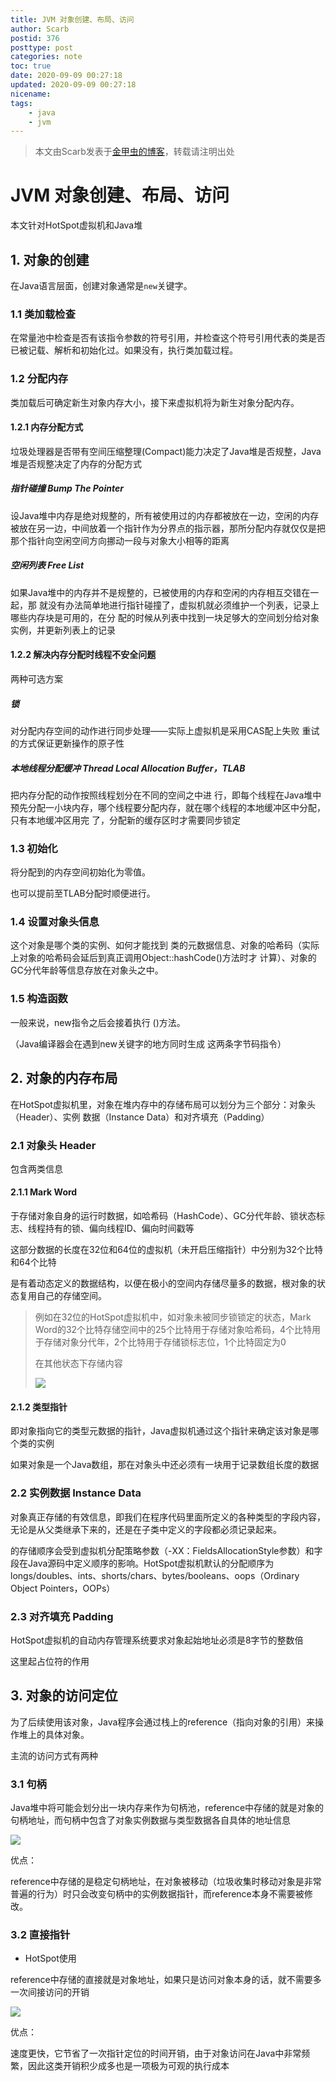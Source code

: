 ```yaml
---
title: JVM 对象创建、布局、访问
author: Scarb
postid: 376
posttype: post
categories: note
toc: true
date: 2020-09-09 00:27:18
updated: 2020-09-09 00:27:18
nicename:
tags:
    - java
    - jvm
---
```


>本文由Scarb发表于[金甲虫的博客](http://47.106.131.90/blog)，转载请注明出处

# JVM 对象创建、布局、访问

本文针对HotSpot虚拟机和Java堆

## 1. 对象的创建

在Java语言层面，创建对象通常是`new`关键字。

### 1.1 类加载检查

在常量池中检查是否有该指令参数的符号引用，并检查这个符号引用代表的类是否已被记载、解析和初始化过。如果没有，执行类加载过程。

### 1.2 分配内存

类加载后可确定新生对象内存大小，接下来虚拟机将为新生对象分配内存。

#### 1.2.1 内存分配方式

垃圾处理器是否带有空间压缩整理(Compact)能力决定了Java堆是否规整，Java堆是否规整决定了内存的分配方式

##### 指针碰撞 Bump The Pointer

设Java堆中内存是绝对规整的，所有被使用过的内存都被放在一边，空闲的内存被放在另一边，中间放着一个指针作为分界点的指示器，那所分配内存就仅仅是把那个指针向空闲空间方向挪动一段与对象大小相等的距离

##### 空闲列表 Free List

如果Java堆中的内存并不是规整的，已被使用的内存和空闲的内存相互交错在一起，那 就没有办法简单地进行指针碰撞了，虚拟机就必须维护一个列表，记录上哪些内存块是可用的，在分 配的时候从列表中找到一块足够大的空间划分给对象实例，并更新列表上的记录

#### 1.2.2 解决内存分配时线程不安全问题

两种可选方案

##### 锁

对分配内存空间的动作进行同步处理——实际上虚拟机是采用CAS配上失败 重试的方式保证更新操作的原子性

##### 本地线程分配缓冲 Thread Local Allocation Buffer，TLAB

把内存分配的动作按照线程划分在不同的空间之中进 行，即每个线程在Java堆中预先分配一小块内存，哪个线程要分配内存，就在哪个线程的本地缓冲区中分配，只有本地缓冲区用完 了，分配新的缓存区时才需要同步锁定

### 1.3 初始化

将分配到的内存空间初始化为零值。

也可以提前至TLAB分配时顺便进行。

### 1.4 设置对象头信息

这个对象是哪个类的实例、如何才能找到 类的元数据信息、对象的哈希码（实际上对象的哈希码会延后到真正调用Object::hashCode()方法时才 计算）、对象的GC分代年龄等信息存放在对象头之中。

### 1.5 构造函数

一般来说，new指令之后会接着执行<init> ()方法。

（Java编译器会在遇到new关键字的地方同时生成 这两条字节码指令）

## 2. 对象的内存布局

在HotSpot虚拟机里，对象在堆内存中的存储布局可以划分为三个部分：对象头（Header）、实例 数据（Instance Data）和对齐填充（Padding）

### 2.1 对象头 Header

包含两类信息

#### 2.1.1 Mark Word

于存储对象自身的运行时数据，如哈希码（HashCode）、GC分代年龄、锁状态标志、线程持有的锁、偏向线程ID、偏向时间戳等

这部分数据的长度在32位和64位的虚拟机（未开启压缩指针）中分别为32个比特和64个比特

是有着动态定义的数据结构，以便在极小的空间内存储尽量多的数据，根对象的状态复用自己的存储空间。

> 例如在32位的HotSpot虚拟机中，如对象未被同步锁锁定的状态，Mark Word的32个比特存储空间中的25个比特用于存储对象哈希码，4个比特用于存储对象分代年，2个比特用于存储锁标志位，1个比特固定为0
>
> 在其他状态下存储内容
>
> ![](376/mark-word.png)

#### 2.1.2 类型指针

即对象指向它的类型元数据的指针，Java虚拟机通过这个指针来确定该对象是哪个类的实例

如果对象是一个Java数组，那在对象头中还必须有一块用于记录数组长度的数据

### 2.2 实例数据 Instance Data

对象真正存储的有效信息，即我们在程序代码里面所定义的各种类型的字段内容，无论是从父类继承下来的，还是在子类中定义的字段都必须记录起来。

的存储顺序会受到虚拟机分配策略参数（-XX：FieldsAllocationStyle参数）和字段在Java源码中定义顺序的影响。HotSpot虚拟机默认的分配顺序为longs/doubles、ints、shorts/chars、bytes/booleans、oops（Ordinary Object Pointers，OOPs）

### 2.3 对齐填充 Padding

HotSpot虚拟机的自动内存管理系统要求对象起始地址必须是8字节的整数倍

这里起占位符的作用

## 3. 对象的访问定位

为了后续使用该对象，Java程序会通过栈上的reference（指向对象的引用）来操作堆上的具体对象。

主流的访问方式有两种

### 3.1 句柄

Java堆中将可能会划分出一块内存来作为句柄池，reference中存储的就是对象的句柄地址，而句柄中包含了对象实例数据与类型数据各自具体的地址信息

![](376/access-object-by-handler.png)

优点：

reference中存储的是稳定句柄地址，在对象被移动（垃圾收集时移动对象是非常普遍的行为）时只会改变句柄中的实例数据指针，而reference本身不需要被修改。

### 3.2 直接指针

* HotSpot使用

reference中存储的直接就是对象地址，如果只是访问对象本身的话，就不需要多一次间接访问的开销

![](376/access-object-by-pointer.png)

优点：

速度更快，它节省了一次指针定位的时间开销，由于对象访问在Java中非常频繁，因此这类开销积少成多也是一项极为可观的执行成本

